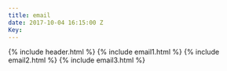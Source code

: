 ```yaml
---
title: email
date: 2017-10-04 16:15:00 Z
Key: 
---
```


{% include header.html %} 
{% include email1.html %} 
{% include email2.html %} 
{% include email3.html %} 